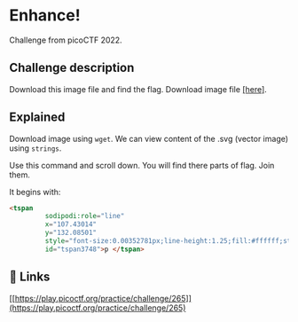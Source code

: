 
# Enhance!

Challenge from picoCTF 2022.



## Challenge description
Download this image file and find the flag.
Download image file [[here]](https://artifacts.picoctf.net/c/137/drawing.flag.svg).

## Explained

Download image using ```wget```. We can view content of the .svg (vector image) using ```strings```.

Use this command and scroll down. You will find there parts of flag. Join them.

It begins with:

```html
<tspan
         sodipodi:role="line"
         x="107.43014"
         y="132.08501"
         style="font-size:0.00352781px;line-height:1.25;fill:#ffffff;stroke-width:0.26458332;"
         id="tspan3748">p </tspan>
```

## 🔗 Links
[[https://play.picoctf.org/practice/challenge/265]](https://play.picoctf.org/practice/challenge/265)

